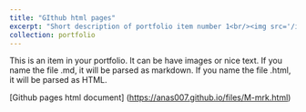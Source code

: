 ```yaml
---
title: "GIthub html pages"
excerpt: "Short description of portfolio item number 1<br/><img src='/images/500x300.png'>"
collection: portfolio
---
```


This is an item in your portfolio. It can be have images or nice text. If you name the file .md, it will be parsed as markdown. If you name the file .html, it will be parsed as HTML. 

[Github pages html document] (https://anas007.github.io/files/M-mrk.html)
